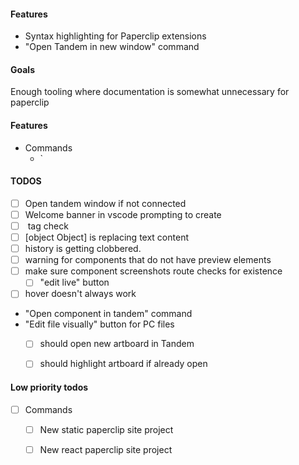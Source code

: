 

#### Features

- Syntax highlighting for Paperclip extensions
- "Open Tandem in new window" command

#### Goals

Enough tooling where documentation is somewhat unnecessary for paperclip

#### Features

- Commands
  - `

#### TODOS

- [ ] Open tandem window if not connected
- [ ] Welcome banner in vscode prompting to create 
- [ ] <preview /> tag check
- [ ] [object Object] is replacing text content
- [ ] history is getting clobbered. 
- [ ] warning for components that do not have preview elements
- [ ] make sure component screenshots route checks for existence
  - [ ] "edit live" button 
- [ ] hover doesn't always work
- "Open component in tandem" command
- "Edit file visually" button for PC files
  - [ ] should open new artboard in Tandem
  - [ ] should highlight artboard if already open


#### Low priority todos

- [ ] Commands
  - [ ] New static paperclip site project
  - [ ] New react paperclip site project

